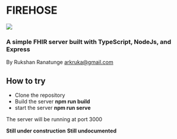 # FIREHOSE

<img src="https://i.imgur.com/EFrjDLA.png" />

### A simple FHIR server built with TypeScript, NodeJs, and Express

By Rukshan Ranatunge <arkruka@gmail.com>

## How to try

- Clone the repository
- Build the server **npm run build**
- start the server **npm run serve**

The server will be running at port 3000

**Still under construction**
**Still undocumented**
